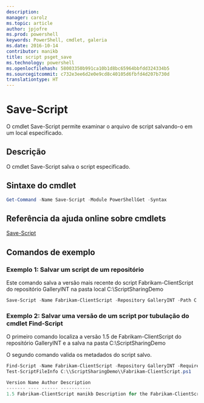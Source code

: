 ```yaml
---
description: 
manager: carolz
ms.topic: article
author: jpjofre
ms.prod: powershell
keywords: PowerShell, cmdlet, galeria
ms.date: 2016-10-14
contributor: manikb
title: script psget_save
ms.technology: powershell
ms.openlocfilehash: 58003350b991ca10b1d8bc65964bbfdd324334b5
ms.sourcegitcommit: c732e3ee6d2e0e9cd8c40105d6fbfd4d207b730d
translationtype: HT
---
```

# <a name="save-script"></a>Save-Script

O cmdlet Save-Script permite examinar o arquivo de script salvando-o em um local especificado.

## <a name="description"></a>Descrição

O cmdlet Save-Script salva o script especificado.

## <a name="cmdlet-syntax"></a>Sintaxe do cmdlet

```powershell
Get-Command -Name Save-Script -Module PowerShellGet -Syntax
```
## <a name="cmdlet-online-help-reference"></a>Referência da ajuda online sobre cmdlets

[Save-Script](http://go.microsoft.com/fwlink/?LinkId=619786)

## <a name="example-commands"></a>Comandos de exemplo

### <a name="example-1-save-a-script-from-a-repository"></a>Exemplo 1: Salvar um script de um repositório
Este comando salva a versão mais recente do script Fabrikam-ClientScript do repositório GalleryINT na pasta local C:\ScriptSharingDemo

```powershell
Save-Script -Name Fabrikam-ClientScript -Repository GalleryINT -Path C:\ScriptSharingDemo
```

### <a name="example-2-save-a-version-of-a-script-by-piping-from-the-find-script-cmdlet"></a>Exemplo 2: Salvar uma versão de um script por tubulação do cmdlet Find-Script

O primeiro comando localiza a versão 1.5 de Fabrikam-ClientScript do repositório GalleryINT e a salva na pasta C:\ScriptSharingDemo

O segundo comando valida os metadados do script salvo.

```powershell
Find-Script -Name Fabrikam-ClientScript -Repository GalleryINT -RequiredVersion 1.5 | Save-Script -Path C:\\ScriptSharingDemo
Test-ScriptFileInfo C:\\ScriptSharingDemo\\Fabrikam-ClientScript.ps1

Version Name Author Description
------- ---- ------ -----------
1.5 Fabrikam-ClientScript manikb Description for the Fabrikam-ClientScript script
```


